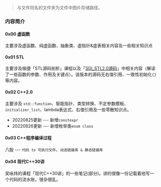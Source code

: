 > 与文件同名的文件夹为文件中图片存储路径。
### 内容简介

#### 0x00 虚函数
主要涉及虚函数、纯虚函数、抽象类、虚指针&虚表相关内容及一些相关知识点

#### 0x01 STL
主要涉及候捷「STL源码剖析」课程以及「[SGI_STL2.0源码](https://github.com/steveLauwh/SGI-STL/)」中相关内容（解读了一些函数的参数、作用及关键点）。该版本的源码无右值引用、一致性初始化`{}`等内容。

#### 0x02 C++2.0
主要涉及 `std::function`、智能指针、类型转换、不定参数模板、`initializer_list`、lambda表达式、右值引用及一些零散知识点。

- 20220825更新  ---  新增`constexpr`
- 20220826更新  ---  新增枚举类`enum class`

#### 0x03 C++程序编译过程
八股 ---  `代码 to 可执行文件`、`动态链接库 & 静态链接库`

#### 0x04 现代C++30讲
吴咏炜的课程「现代C++30讲」的一些笔记(部分)。讲的很像一份记载着他写一个代码的流水账，很杂很乱。
